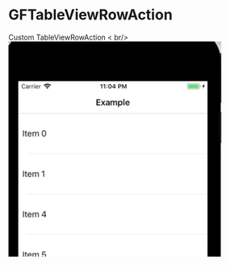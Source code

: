 # GFTableViewRowAction
Custom TableViewRowAction
< br/>
![Alt Text](https://github.com/guidosette/GFTableViewRowAction/blob/master/example.gif)
